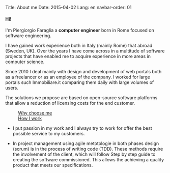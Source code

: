 Title: About me
Date: 2015-04-02
Lang: en
navbar-order: 01

<div class="sectiontitle">
  <h4>Hi!</h4>
</div>

I'm Piergiorgio Faraglia a **computer engineer** born in Rome focused on
software engineering.

I have gained work experience both in Italy (mainly Rome) that
abroad (Sweden, UK). Over the years I have come across in a
multitude of software projects that have enabled me to acquire
experience in more areas in computer science.

Since 2010 I deal mainly with design and development of web portals
both as a freelancer or as an employee of the company. I worked for large
portals such Immobiliare.it comparing them daily with large volumes
of users.

The solutions we propose are based on open-source software platforms that
allow a reduction of licensing costs for the end customer.

<dl class="tabs">
  <dd class="active"><a href="#why">Why choose me</a></dd>
  <dd><a href="#how">How I work</a></dd>
</dl>

<ul class="tabs-content">
  <li id="whyTab" class="active">
  <p>
  I put passion in my work and I always try to work for
   offer the best possible service to my customers.
  </p>
  </li>
  <li id="howTab">
  In project management using agile metotologie in both phases
   design (scrum) is in the process of writing code (TDD).
   These methods require the involvement of the client, which will follow
   Step by step guide to creating the software commissioned. This allows the
   achieving a quality product that meets our specifications.
  </li>
</ul>
